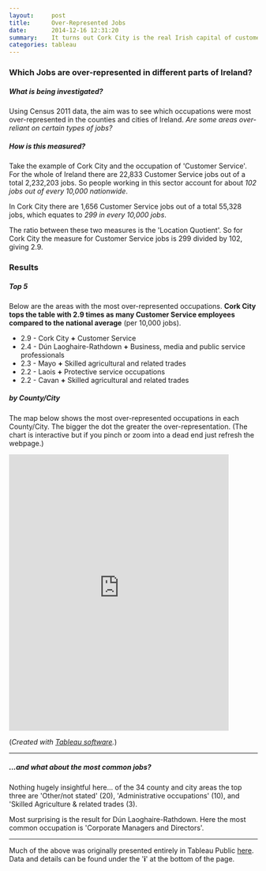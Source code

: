 ```yaml
---
layout:     post
title:      Over-Represented Jobs
date:       2014-12-16 12:31:20
summary:    It turns out Cork City is the real Irish capital of customer service.
categories: tableau
---
```


<head>
  <style>
  .tableau-container { 
    margin-top: 0.5rem;
    margin-bottom: 0rem
  }
  </style>
</head>

### Which Jobs are over-represented in different parts of Ireland?

##### What is being investigated?

Using Census 2011 data, the aim was to see which occupations were most over-represented in the counties and cities of Ireland. _Are some areas over-reliant on certain types of jobs?_

##### How is this measured?

Take the example of Cork City and the occupation of 'Customer Service'. For the whole of Ireland there are 22,833 Customer Service jobs out of a total 2,232,203 jobs. So people working in this sector account for about _102 jobs out of every 10,000 nationwide_.

In Cork City there are 1,656 Customer Service jobs out of a total 55,328 jobs, which equates to _299 in every 10,000 jobs_.

The ratio between these two measures is the 'Location Quotient'. So for Cork City the measure for Customer Service jobs is 299 divided by 102, giving 2.9.

### Results

##### Top 5

 Below are the areas with the most over-represented occupations. __Cork City tops the table with 2.9 times as many Customer Service employees compared to the national average__ (per 10,000 jobs).

- 2.9 - Cork City __+__ Customer Service
- 2.4 - Dún Laoghaire-Rathdown __+__ Business, media and public service professionals
- 2.3 - Mayo __+__ Skilled agricultural and related trades
- 2.2 - Laois __+__ Protective service occupations
- 2.2 - Cavan __+__ Skilled agricultural and related trades

##### by County/City

The map below shows the most over-represented occupations in each County/City. The bigger the dot the greater the over-representation. (The chart is interactive but if you pinch or zoom into a dead end just refresh the webpage.)

<div class="tableau-container">
	<iframe
	  style="border: 0px;"
	  src="https://public.tableausoftware.com/views/OverRepresentedOccupationsinIreland/Blog_Post?%3AshowVizHome=no#3"
	  scrolling="no"
	  width="445px" height="560px">
	</iframe>
</div>

(_Created with [Tableau software](http://www.tableausoftware.com/public/about-tableau-products)._)

---

##### ...and what about the most common jobs?

Nothing hugely insightful here... of the 34 county and city areas the top three are 'Other/not stated' (20), 'Administrative occupations' (10), and 'Skilled Agriculture & related trades (3).

Most surprising is the result for Dún Laoghaire-Rathdown. Here the most common occupation is 'Corporate Managers and Directors'. 

---

Much of the above was originally presented entirely in Tableau Public [here](http://public.tableausoftware.com/shared/NZYBYF4QT?:display_count=no). Data and details can be found under the '__i__' at the bottom of the page.